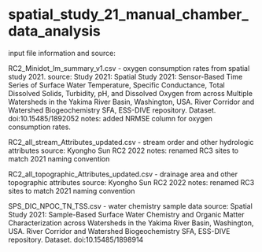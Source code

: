 # spatial_study_21_manual_chamber_data_analysis

input file information and source:

RC2_Minidot_lm_summary_v1.csv - oxygen consumption rates from spatial study 2021. 
source: Study 2021: Spatial Study 2021: Sensor-Based Time Series of Surface Water Temperature, Specific Conductance, Total Dissolved Solids, Turbidity, pH, and Dissolved Oxygen from across Multiple Watersheds in the Yakima River Basin, 
Washington, USA. River Corridor and Watershed Biogeochemistry SFA, ESS-DIVE repository. Dataset. doi:10.15485/1892052
notes: added NRMSE column for oxygen consumption rates.

RC2_all_stream_Attributes_updated.csv - stream order and other hydrologic attributes
source: Kyongho Sun RC2 2022
notes: renamed RC3 sites to match 2021 naming convention

RC2_all_topographic_Attributes_updated.csv - drainage area and other topographic attributes
source: Kyongho Sun RC2 2022
notes: renamed RC3 sites to match 2021 naming convention

SPS_DIC_NPOC_TN_TSS.csv - water chemistry sample data
source: Spatial Study 2021: Sample-Based Surface Water Chemistry and Organic Matter Characterization across Watersheds in the Yakima River Basin, 
Washington, USA. River Corridor and Watershed Biogeochemistry SFA, ESS-DIVE repository. Dataset. doi:10.15485/1898914

